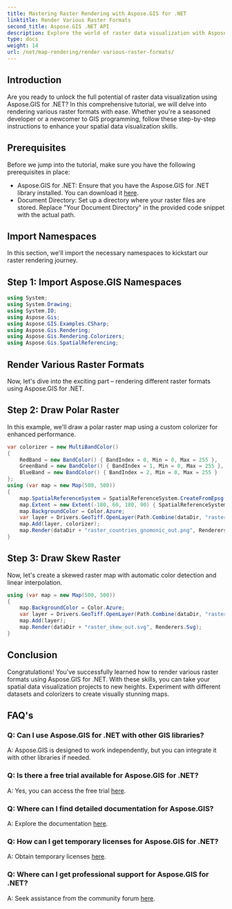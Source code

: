 ```yaml
---
title: Mastering Raster Rendering with Aspose.GIS for .NET
linktitle: Render Various Raster Formats
second_title: Aspose.GIS .NET API
description: Explore the world of raster data visualization with Aspose.GIS for .NET. Learn to render stunning maps in various formats effortlessly. Download now!
type: docs
weight: 14
url: /net/map-rendering/render-various-raster-formats/
---
```

## Introduction
Are you ready to unlock the full potential of raster data visualization using Aspose.GIS for .NET? In this comprehensive tutorial, we will delve into rendering various raster formats with ease. Whether you're a seasoned developer or a newcomer to GIS programming, follow these step-by-step instructions to enhance your spatial data visualization skills.
## Prerequisites
Before we jump into the tutorial, make sure you have the following prerequisites in place:
- Aspose.GIS for .NET: Ensure that you have the Aspose.GIS for .NET library installed. You can download it [here](https://releases.aspose.com/gis/net/).
- Document Directory: Set up a directory where your raster files are stored. Replace "Your Document Directory" in the provided code snippet with the actual path.
## Import Namespaces
In this section, we'll import the necessary namespaces to kickstart our raster rendering journey.
## Step 1: Import Aspose.GIS Namespaces
```csharp
using System;
using System.Drawing;
using System.IO;
using Aspose.Gis;
using Aspose.GIS.Examples.CSharp;
using Aspose.Gis.Rendering;
using Aspose.Gis.Rendering.Colorizers;
using Aspose.Gis.SpatialReferencing;
```
## Render Various Raster Formats
Now, let's dive into the exciting part – rendering different raster formats using Aspose.GIS for .NET.
## Step 2: Draw Polar Raster
In this example, we'll draw a polar raster map using a custom colorizer for enhanced performance.
```csharp
var colorizer = new MultiBandColor()
{
    RedBand = new BandColor() { BandIndex = 0, Min = 0, Max = 255 },
    GreenBand = new BandColor() { BandIndex = 1, Min = 0, Max = 255 },
    BlueBand = new BandColor() { BandIndex = 2, Min = 0, Max = 255 }
};
using (var map = new Map(500, 500))
{
    map.SpatialReferenceSystem = SpatialReferenceSystem.CreateFromEpsg(102034);
    map.Extent = new Extent(-180, 60, 180, 90) { SpatialReferenceSystem = SpatialReferenceSystem.Wgs84 };
    map.BackgroundColor = Color.Azure;
    var layer = Drivers.GeoTiff.OpenLayer(Path.Combine(dataDir, "raster_countries.tif"));
    map.Add(layer, colorizer);
    map.Render(dataDir + "raster_countries_gnomonic_out.png", Renderers.Png);
}
```
## Step 3: Draw Skew Raster
Now, let's create a skewed raster map with automatic color detection and linear interpolation.
```csharp
using (var map = new Map(500, 500))
{
    map.BackgroundColor = Color.Azure;
    var layer = Drivers.GeoTiff.OpenLayer(Path.Combine(dataDir, "raster_skew.tif"));
    map.Add(layer);
    map.Render(dataDir + "raster_skew_out.svg", Renderers.Svg);
}
```
## Conclusion
Congratulations! You've successfully learned how to render various raster formats using Aspose.GIS for .NET. With these skills, you can take your spatial data visualization projects to new heights. Experiment with different datasets and colorizers to create visually stunning maps.
## FAQ's
### Q: Can I use Aspose.GIS for .NET with other GIS libraries?
A: Aspose.GIS is designed to work independently, but you can integrate it with other libraries if needed.
### Q: Is there a free trial available for Aspose.GIS for .NET?
A: Yes, you can access the free trial [here](https://releases.aspose.com/).
### Q: Where can I find detailed documentation for Aspose.GIS?
A: Explore the documentation [here](https://reference.aspose.com/gis/net/).
### Q: How can I get temporary licenses for Aspose.GIS for .NET?
A: Obtain temporary licenses [here](https://purchase.aspose.com/temporary-license/).
### Q: Where can I get professional support for Aspose.GIS for .NET?
A: Seek assistance from the community forum [here](https://forum.aspose.com/c/gis/33).
